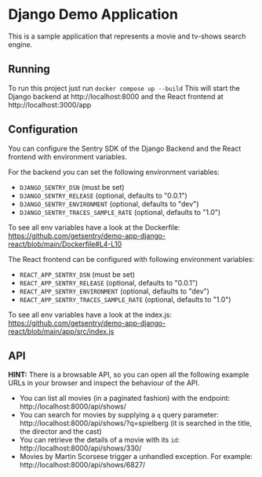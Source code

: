 # Django Demo Application

This is a sample application that represents a movie and tv-shows search engine.

## Running

To run this project just run `docker compose up --build`
This will start the Django backend at http://localhost:8000
and the React frontend at http://localhost:3000/app

## Configuration

You can configure the Sentry SDK of the Django Backend and the React frontend with environment variables.

For the backend you can set the following environment variables:

- `DJANGO_SENTRY_DSN` (must be set)
- `DJANGO_SENTRY_RELEASE` (optional, defaults to "0.0.1")
- `DJANGO_SENTRY_ENVIRONMENT` (optional, defaults to "dev")
- `DJANGO_SENTRY_TRACES_SAMPLE_RATE` (optional, defaults to "1.0")

To see all env variables have a look at the Dockerfile: https://github.com/getsentry/demo-app-django-react/blob/main/Dockerfile#L4-L10

The React frontend can be configured with following environment variables:

- `REACT_APP_SENTRY_DSN` (must be set)
- `REACT_APP_SENTRY_RELEASE` (optional, defaults to "0.0.1")
- `REACT_APP_SENTRY_ENVIRONMENT` (optional, defaults to "dev")
- `REACT_APP_SENTRY_TRACES_SAMPLE_RATE` (optional, defaults to "1.0")

To see all env variables have a look at the index.js: https://github.com/getsentry/demo-app-django-react/blob/main/app/src/index.js

## API

**HINT:** There is a browsable API, so you can open all the following example URLs in your browser and inspect the behaviour of the API.

- You can list all movies (in a paginated fashion) with the endpoint: http://localhost:8000/api/shows/
- You can search for movies by supplying a `q` query parameter: http://localhost:8000/api/shows/?q=spielberg (it is searched in the title, the director and the cast)
- You can retrieve the details of a movie with its `id`: http://localhost:8000/api/shows/330/
- Movies by Martin Scorsese trigger a unhandled exception. For example: http://localhost:8000/api/shows/6827/
